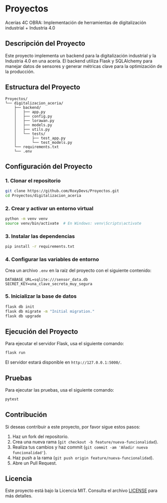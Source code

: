 # Proyectos

Acerías 4C OBRA: Implementación de herramientas de digitalización industrial + Industria 4.0

## Descripción del Proyecto

Este proyecto implementa un backend para la digitalización industrial y la Industria 4.0 en una acería. El backend utiliza Flask y SQLAlchemy para manejar datos de sensores y generar métricas clave para la optimización de la producción.

## Estructura del Proyecto

```
Proyectos/
└── digitalizacion_aceria/
    ├── backend/
    │   ├── app.py
    │   ├── config.py
    │   ├── lorawan.py
    │   ├── models.py
    │   ├── utils.py
    │   └── tests/
    │       ├── test_app.py
    │       └── test_models.py
    └── requirements.txt
    └── .env
```

## Configuración del Proyecto

### 1. Clonar el repositorio

```bash
git clone https://github.com/RoxyDevs/Proyectos.git
cd Proyectos/digitalizacion_aceria
```

### 2. Crear y activar un entorno virtual

```bash
python -m venv venv
source venv/bin/activate  # En Windows: venv\Scripts\activate
```

### 3. Instalar las dependencias

```bash
pip install -r requirements.txt
```

### 4. Configurar las variables de entorno

Crea un archivo `.env` en la raíz del proyecto con el siguiente contenido:

```env
DATABASE_URL=sqlite:///sensor_data.db
SECRET_KEY=una_clave_secreta_muy_segura
```

### 5. Inicializar la base de datos

```bash
flask db init
flask db migrate -m "Initial migration."
flask db upgrade
```

## Ejecución del Proyecto

Para ejecutar el servidor Flask, usa el siguiente comando:

```bash
flask run
```

El servidor estará disponible en `http://127.0.0.1:5000/`.

## Pruebas

Para ejecutar las pruebas, usa el siguiente comando:

```bash
pytest
```

## Contribución

Si deseas contribuir a este proyecto, por favor sigue estos pasos:

1. Haz un fork del repositorio.
2. Crea una nueva rama (`git checkout -b feature/nueva-funcionalidad`).
3. Realiza tus cambios y haz commit (`git commit -am 'Añadir nueva funcionalidad'`).
4. Haz push a la rama (`git push origin feature/nueva-funcionalidad`).
5. Abre un Pull Request.

## Licencia

Este proyecto está bajo la Licencia MIT. Consulta el archivo [LICENSE](LICENSE) para más detalles.
